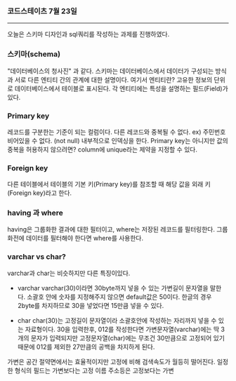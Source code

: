 ### 코드스테이츠 7월 23일

--------------

오늘은 스키마 디자인과 sql쿼리를 작성하는 과제를 진행하였다.

### 스키마(schema)

"데이터베이스의 청사진" 과 같다.
스키마는 데이터베이스에서 데이터가 구성되는 방식과 서로 다른 엔티티 간의 관계에 대한 설명이다.
여기서 엔티티란?
고유한 정보의 단위로 데이터베이스에서 테이블로 표시된다.
각 엔티티에는 특성을 설명하는 필드(Field)가 있다.

### Primary key

레코드를 구분한는 기준이 되는 컬럼이다.
다른 레코드와 중복될 수 없다. ex) 주민번호
비어있을 수 없다. (not null)
내부적으로 인덱싱을 한다.
Primary key는 아니지만 값의 중복을 허용하지 않으려면?
column에 unique라는 제약을 지정할 수 있다.

### Foreign key

다른 테이블에서 테이블의 기본 키(Primary key)를 참조할 때 해당 값을 외래 키(Foreign key)라고 한다.

### having 과 where

having은 그룹화한 결과에 대한 필터이고, where는 저장된 레코드를 필터링한다.
그룹화전에 데이터를 필터해야 한다면 where를 사용한다.

### varchar vs char?

varchar과 char는 비슷하지만 다른 특징이있다.

- varchar
  varchar(30)이라면 30byte까지 넣을 수 있는 가변길이 문자열을 말한다.
  소괄호 안에 숫자를 지정해주지 않으면 default값은 50이다.
  한글의 경우 2byte를 차지하므로 30을 넣었다면 15만큼 넣을 수 있다.

- char
  char(30)는 고정길이 문자열이라 소괄호안에 작성하는 자리까지 넣을 수 있는 자료형이다.
  30을 입력한후, 012를 작성한다면 가변문자열(varchar)에는 딱 3개의 문자가 입력되지만 고정문자열(char)에는 무조건 30만큼으로 고정되어 있기 때문에 012를 제외한 27만큼의 공백을 차지하게 된다.

가변은 공간 절약면에서는 효율적이지만 고정에 비해 검색속도가 월등히 떨어진다.
일정한 형식의 필드는 가변보다는 고정
이름 주소등은 고정보다는 가변
